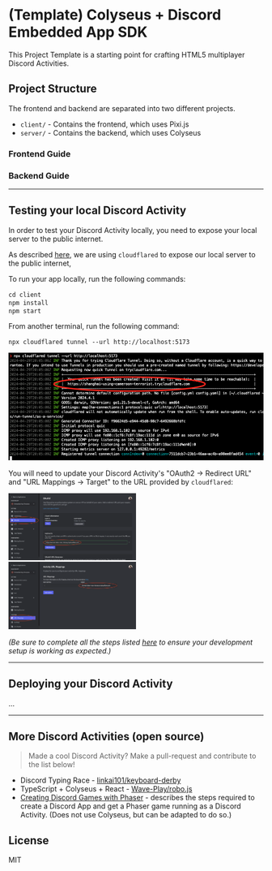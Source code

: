# (Template) Colyseus + Discord Embedded App SDK

This Project Template is a starting point for crafting HTML5 multiplayer Discord Activities.

## Project Structure

The frontend and backend are separated into two different projects.

- `client/` - Contains the frontend, which uses Pixi.js
- `server/` - Contains the backend, which uses Colyseus

### Frontend Guide


### Backend Guide

---

## Testing your local Discord Activity

In order to test your Discord Activity locally, you need to expose your local server to the public internet.

As described [here](https://discord.com/developers/docs/activities/building-an-activity#step-4-running-your-app-locally-in-discord), we are using `cloudflared` to expose our local server to the public internet,

To run your app locally, run the following commands:

```
cd client
npm install
npm start
```

From another terminal, run the following command:

```
npx cloudflared tunnel --url http://localhost:5173
```

![cloudflared-screenshot](cloudflared-screenshot.png)


You will need to update your Discord Activity's "OAuth2 → Redirect URL" and "URL Mappings → Target" to the URL provided by `cloudflared`:

<p float="left">
  <img src="/settings-oauth.png" width="50%" />
  <img src="/settings-url-mappings.png" width="50%" />
</p>


_(Be sure to complete all the steps listed [here](https://discord.com/developers/docs/activities/building-an-activity) to ensure your development setup is working as expected.)_

---

## Deploying your Discord Activity

...


---

## More Discord Activities (open source)

> Made a cool Discord Activity? Make a pull-request and contribute to the list below!

- Discord Typing Race - [linkai101/keyboard-derby](https://github.com/linkai101/keyboard-derby/)
- TypeScript + Colyseus + React - [Wave-Play/robo.js](https://github.com/Wave-Play/robo.js/tree/main/templates/activity-ts-colyseus-react)
- [Creating Discord Games with Phaser](https://phaser.io/tutorials/creating-discord-games-with-phaser) - describes the steps required to create a Discord App and get a Phaser game running as a Discord Activity. (Does not use Colyseus, but can be adapted to do so.)

## License

MIT
